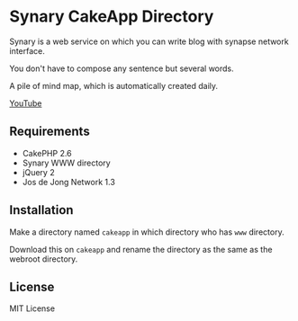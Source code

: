 # Synary CakeApp Directory
Synary is a web service on which you can write blog with synapse network interface.

You don't have to compose any sentence but several words.

A pile of mind map, which is automatically created daily.

[YouTube](https://www.youtube.com/watch?v=TTt51OsM5QU "Watch the video")


## Requirements
- CakePHP 2.6
- Synary WWW directory
- jQuery 2
- Jos de Jong Network 1.3

## Installation
Make a directory named `cakeapp` in which directory who has `www` directory.

Download this on `cakeapp` and rename the directory as the same as the webroot directory.

## License
MIT License
